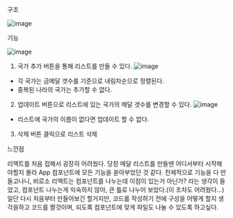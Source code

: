 구조

![image](https://github.com/user-attachments/assets/edb6b786-c57f-42e3-88f1-53599af586be)

기능

![image](https://github.com/user-attachments/assets/a0111a95-3691-438b-b9de-f74e6e395b82)

1. 국가 추가 버튼을 통해 리스트를 만들 수 있다.
![image](https://github.com/user-attachments/assets/93d48d3b-d4de-46ce-b760-1c8405a6f3d9)
- 각 국가는 금메달 갯수를 기준으로 내림차순으로 정렬된다.
- 중복된 나라의 국가는 추가할 수 없다.

2. 업데이트 버튼으로 리스트에 있는 국가의 메달 갯수를 변경할 수 있다. 
![image](https://github.com/user-attachments/assets/95b223c4-d2ed-433b-8093-7cf44c06543e)
- 리스트에 국가의 이름이 없다면 업데이트 할 수 없다.

3. 삭제 버튼 클릭으로 리스트 삭제 


느낀점

리액트를 처음 접해서 굉장히 어려웠다. 당장 메달 리스트를 만들땐 어디서부터 시작해야할지 몰라 App 컴포넌트에 모든 기능을 쏟아부었던 것 같다.
전체적으로 기능을 다 만들고나니, 비로소 리액트는 컴포넌트를 나누는데 이점이 있는거 아닌가? 라는 생각이 들었고, 컴포넌트 나누는게 익숙하지 않아, 큰 틀로 나누어 보았다.(이 조차도 어려웠다...)
일단 다시 처음부터 만들어보긴 할거지만, 코드를 작성하기 전에 구성을 어떻게 할지 생각을하고 코드를 짤것이며, 되도록 컴포넌트에 맞게 파일도 나눌 수 있도록 하고싶다.
